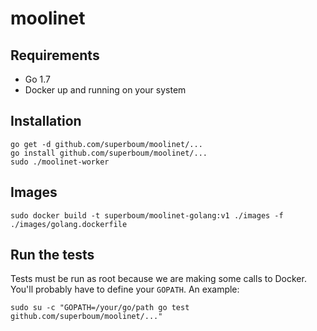 moolinet
========

## Requirements

 * Go 1.7
 * Docker up and running on your system


## Installation

```
go get -d github.com/superboum/moolinet/...
go install github.com/superboum/moolinet/...
sudo ./moolinet-worker
```

## Images

```
sudo docker build -t superboum/moolinet-golang:v1 ./images -f ./images/golang.dockerfile
```

## Run the tests

Tests must be run as root because we are making some calls to Docker. You'll probably have to define your `GOPATH`. An example:

```
sudo su -c "GOPATH=/your/go/path go test github.com/superboum/moolinet/..."
```

